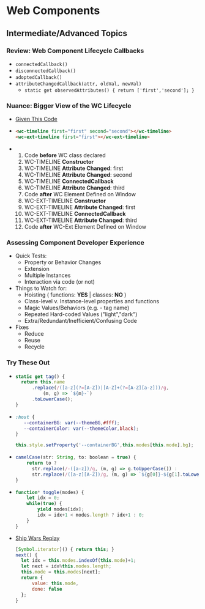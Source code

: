 # Web Components
## Intermediate/Advanced Topics

### Review: Web Component Lifecycle Callbacks
* `connectedCallback()`
* `disconnectedCallback()`
* `adoptedCallback()`
* `attributeChangedCallback(attr, oldVal, newVal)`
  * `static get observedAttributes() { return ['first','second']; }`

### Nuance: Bigger View of the WC Lifecycle
* [Given This Code](https://codepen.io/kamiquasi/pen/VwXNvqw)
* ```html
  <wc-timeline first="first" second="second"></wc-timeline>
  <wc-ext-timeline first="first"></wc-ext-timeline>
  ```
* 
    1. Code **before** WC class declared
    2. WC-TIMELINE **Constructor**
    3. WC-TIMELINE **Attribute Changed**: first
    4. WC-TIMELINE **Attribute Changed**: second
    5. WC-TIMELINE **ConnectedCallback**
    6. WC-TIMELINE **Attribute Changed**: third
    7. Code **after** WC Element Defined on Window
    8. WC-EXT-TIMELINE **Constructor**
    9. WC-EXT-TIMELINE **Attribute Changed**: first
    10. WC-EXT-TIMELINE **ConnectedCallback**
    11. WC-EXT-TIMELINE **Attribute Changed**: third
    12. Code **after** WC-Ext Element Defined on Window

### Assessing Component Developer Experience
* Quick Tests:
    * Property or Behavior Changes
    * Extension
    * Multiple Instances
    * Interaction via code (or not)
* Things to Watch for:
    * Hoisting ( functions: **YES** | classes: **NO** )
    * Class-level v. Instance-level properties and functions
    * Magic Values/Behaviors (e.g. - tag name)
    * Repeated Hard-coded Values ("light","dark")
    * Extra/Redundant/Inefficient/Confusing Code
* Fixes
    * Reduce
    * Reuse
    * Recycle

### Try These Out
* ```js  
  static get tag() { 
    return this.name
        .replace(/([a-z](?=[A-Z])|[A-Z]+(?=[A-Z][a-z]))/g, 
            (m, g) => `${m}-`)
        .toLowerCase(); 
  }
  ```
* ```css
  :host { 
     --containerBG: var(--themeBG,#fff); 
     --containerColor: var(--themeColor,black);
  }
  ```
  ```js
  this.style.setProperty('--containerBG',this.modes[this.mode].bg);
  ```
* ```js
  camelCase(str: String, to: boolean = true) {
      return to ? 
        str.replace(/-([a-z])/g, (m, g) => g.toUpperCase()) : 
        str.replace(/([a-z][A-Z])/g, (m, g) => `${g[0]}-${g[1].toLowerCase()}`);
  }
  ```
* ```js
  function* toggle(modes) { 
      let idx = 0; 
      while(true) { 
          yield modes[idx]; 
          idx = idx+1 < modes.length ? idx+1 : 0;
      } 
  }
  ```
* [Ship Wars Replay](https://github.com/rhdemo/2021-dashboard-ui/blob/main/assets/scripts/rh-replay.ts)
  ```js
  [Symbol.iterator]() { return this; }
  next() {
    let idx = this.modes.indexOf(this.mode)+1;
    let next = idx%this.modes.length;
    this.mode = this.modes[next];
    return { 
        value: this.mode, 
        done: false 
    };
  }
  ```

